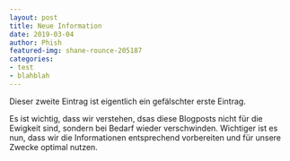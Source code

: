 ```yaml
--- 
layout: post
title: Neue Information
date: 2019-03-04
author: Phish
featured-img: shane-rounce-205187
categories: 
- test
- blahblah
---
```


Dieser zweite Eintrag ist eigentlich ein gefälschter erste Eintrag. 

Es ist wichtig, dass wir verstehen, dsas diese Blogposts nicht für die Ewigkeit sind, sondern bei Bedarf wieder verschwinden. 
Wichtiger ist es nun, dass wir die Informationen entsprechend vorbereiten und für unsere Zwecke optimal nutzen. 
